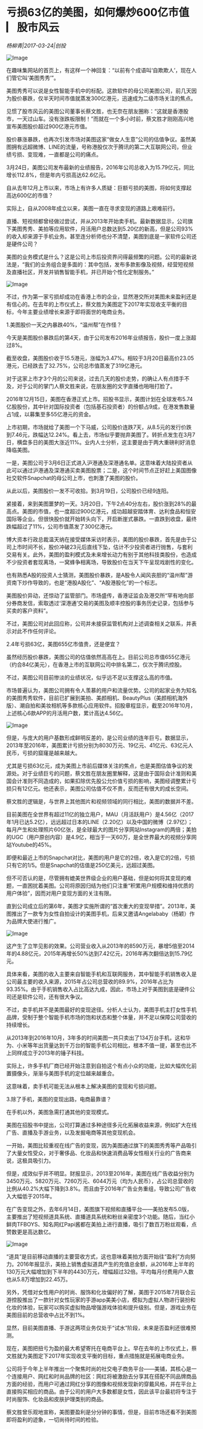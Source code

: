 # 亏损63亿的美图，如何爆炒600亿市值 ▏股市风云

*杨柳青|2017-03-24|创投*

![Image](http://static.ylzbl.com/201704281804361058)

在趣味集网站的首页上，有这样一个神回复：“以前有个成语叫‘自欺欺人’，现在人们管它叫‘美图秀秀’”。

美图秀秀可以说是女性智能手机中的标配。这款软件的母公司美图公司，前几天因为股价暴跌，仅半天时间市值就蒸发300亿港元，迅速成为二级市场关注的焦点。

见惯了股市风云的美图公司董事长蔡文胜，也无奈在朋友圈称：“这就是香港股市，一天过山车。没有涨跌板限制！”而就在一个多小时前，蔡文胜才刚刚高兴地宣布美图股价超过900亿港元市值。

股价暴涨暴跌，也再次引发市场对美图这家“做女人生意”公司的估值争议。虽然美图拥有远超微博、LINE的流量，号称港股仅次于腾讯的第二大互联网公司，但业绩亏损、变现难，一直都是公司的痛点。

3月24日，美图公司发布最新的业绩报告，2016年公司总收入为15.79亿元，同比增长112.8%，但是年内亏损高达62.6亿元。

自从去年12月上市以来，市场上有许多人质疑：巨额亏损的美图，将如何支撑起高达600亿的市值？

实际上，自从2008年成立以来，美图一直在寻求变现的道路上艰难前行。

直播、短视频都曾经做过尝试，并从2013年开始卖手机。最新数据显示，公司旗下美图秀秀、美拍等应用软件，月活用户总数达到5.20亿的新高，但是公司93%的收入却来源于手机业务。甚至连分析师也分不清楚，美图到底是一家软件公司还是硬件公司？

美图的业务模式是什么？这是公司上市后投资界问得最频繁的问题。公司的最新说法是，“我们的业务组合是多面的：其中包括，发布多款影像及视频，经营短视频及直播社区，开发并销售智能手机，并已开始个性化定制服务。”

![Image](http://static.ylzbl.com/201704281804366292)

不过，作为第一家亏损却成功在香港上市的企业，显然港交所对美图未来盈利还是有信心的。在去年的上市仪式上，蔡文胜为美图定下2017年实现收支平衡的目标，今年主要业绩增长来源于即将面世的电商业务。

1.美图股价一天之内暴跌40%，“温州帮”在作怪？

今天是美图股价暴跌后的第4天，由于公司发布2016年业绩报告，股价一度上涨超过8%。

截至收盘，美图股价收于15.5港元，涨幅为3.47%。相较于3月20日最高价23.05港元，已经跌去了32.75%，公司总市值蒸发了319亿港元。

对于这家上市才3个月的公司来说，过去几天的股价走势，的确让人有点措手不及，对于公司的掌门人蔡文胜来说，在朋友圈的文字直播也啪啪打脸了。

2016年12月15日，美图在香港正式上市。招股书显示，美图计划在全球发布5.74亿股股份，其中针对国际投资者（包括基石投资者）的份额占9成，在港发售数量占1成，以募集至多55亿港元的资金。

上市初期，市场就给了美图一个下马威，公司股价连跌7天，从8.5元的发行价跌到7.46元，跌幅达12.24%。看上去，市场似乎要抛弃美图了。转折点发生在3月7日，横盘多日的美图大涨近11%。业内人士分析，这主要是由于两大重磅利好消息降临美图。

一是，美图公司于3月6日正式进入沪港通及深港通名单。这意味着大陆投资者从此可以通过沪港通及深港通买卖美图股票；二是，这个时间节点正好赶上美国图像社交软件Snapchat的母公司上市，也刺激了美图的股价。

从此以后，美图股价一发不可收拾。到3月19日，公司股价已经9连阳。

紧接着，来到美图噩梦的一天。3月20日，下午2点40分左右，股价涨到28%的最高点。美图的市值，也一度超过900亿港元，成功超越安踏体育、达利食品和恒安国际等企业。但很快股价就开始转头向下，开启断崖式暴跌。一直跌到收盘，最终跌幅超过了11%，公司市值蒸发了300亿港元。

博大资本行政总裁温天纳在接受媒体采访时表示，美图的股价暴跌，首先是由于公司上市时间不长，股价冲破23元后直线下坠，估计不少投资者进行抛售，与套利交易有关。此外，美图的盈利模式及未来增长动力有别于其他科技类股份，也造成不少投资者套现离场，一窝蜂争相离场，导致股价在当天下午呈现戏剧性的变化。

也有熟悉A股的投资人士猜测，美图股价暴跌，是A股令人闻风丧胆的“温州帮”游资南下炒作导致的，也是“港股A股化”、“A股港股化”的一个标志。

美图股价异动，还惊动了监管部门。市场盛传，香港证监会及港交所“罕有地向部分券商发信，索取透过‘深港通’交易的美图及顺丰控股的事务历史记录，包括参与买卖的客户资料”。

不过，美图公司对此回应称，公司并未接获监管机构对上述调查相关之联系，并表示对此不作任何评论。

2.4年亏损63亿，美图655亿市值贵，还是便宜？

虽然经历股价暴跌，美图公司的估值依然高高在上。目前公司总市值655亿港元（约合84亿美元），在香港上市的互联网公司中排名第二，仅次于腾讯控股。

不过，美图公司目前惨淡的业绩状况，似乎远不足以支撑这么高的市值。

市场普遍认为，美图公司拥有令人羡慕的用户和流量优势。公司的起家业务为知名的美图秀秀软件，目前已扩展到美拍、美颜相机、BeautyPlus（美颜相机海外版）、潮自拍和美妆相机等多款核心应用软件。招股章程显示，截至2016年10月，上述核心6款APP的月活用户数，累计高达4.56亿。

![Image](http://static.ylzbl.com/201704281804367532)

但是，与庞大的用户基数形成鲜明反差的，是公司业绩的连年巨亏。数据显示，2013年至2016年，美图累计亏损分别为8030万元、19亿元、41亿元、63亿元人民币，亏损的窟窿是越来越大。

尤其是亏损63亿元，成为美图上市前后媒体关注的焦点，也是美图估值争议的发源处。对于业绩巨亏的问题，蔡文胜在朋友圈里解释，这是由于国际会计准则和美国会计准则不同造成的，如果扣除优先股公允价值亏损的影响，美图经调整累计亏损只有12亿元。他还表示，美图公司估值不仅不贵，反而还有很大的成长空间。

蔡文胜的逻辑是，与世界上其他图片和视频领域的同行相比，美图的数据并不差。

目前美图在全世界有超过11亿的独立用户，MAU（月活跃用户）是4.56亿（2017年1月已达5.2亿），远远超过日本的LINE（2.20亿）以及中国的微博（2.97亿）；每月产生和处理照片60亿张，是全球最大的图片分享网站Instagram的两倍；美拍的UGC（用户原创内容）是4.9亿，相当于一天60万，是全世界最大的视频分享网站Youtube的45%。

即便和最近上市的Snapchat对比，美图的用户是它的2倍，收入是它的2倍，亏损只有它的1/5。但是Snapchat的估值是250亿美元，远超过美图。

但不可否认的是，尽管拥有媲美世界级企业的用户基础，但是如何将其变现的难题，一直困扰着美图。公司将原因归结为他们只注重“积累用户规模和维持优质的用户体验”，因而对用户变现方面的关注有限。

直到公司成立后的第6年，美图才实施所谓的“首次重大的变现举措”。2013年，美图推出了一款专为女性自拍设计的美图手机，后来又邀请Angelababy（杨颖）作为品牌大使进行推广。

![Image](http://static.ylzbl.com/201704281804366946)

这产生了立竿见影的效果。公司营业收入从2013年的8590万元，暴增5倍至2014年的4.88亿元，2015年再增长50%达到7.42亿元，2016年再次翻倍达到15.79亿元。

具体来看，美图的收入主要来自智能手机和互联网服务，其中智能手机销售收入是公司最主要的收入来源，2015年占公司总营收的89.9%，2016年占比为93.35%。由于手机销售收入占比高达九成，因此，市场上对于美图到底是硬件公司还是软件公司，还有很大争议。

不过，卖手机并不是美图最好的变现途径。分析人士认为，美图手机主打女性手机品牌，受制于整个智能手机市场的饱和状态和整个体量，并不足以保障公司营收的持续增长。

从2013年到2016年10月，3年多的时间美图一共只卖出了134万台手机，这和华为、小米等年出货量达到千万台的智能手机公司相比，根本不值一提，甚至也比不上同样成立于2013年的锤子科技。

实际上，许多手机厂商已经开始注意到自拍这个有点小众的功能，比如大幅优化前置摄像头，渐渐与美图手机的定位越来越重合。

这意味着，卖手机可能无法从根本上解决美图的变现和亏损问题。

3.除了手机，美图的变现出路，电商最靠谱？

在手机以外，美图急需打通其他的变现模式。

美图在招股书中提出，公司打算通过多种途径多元化拓展收益来源，例如扩大在线广告、直播及手游业务，以及发掘电商等其他变现机会。

一开始，美图比较重视在线广告的变现，因为美图通过旗下的美图秀秀等产品吸引了大量女性受众，对于奢侈品、化妆品和快速消费品等女性相关行业的广告商来说，这极具吸引力。

但是，成效似乎并不明显。财报显示，2013至2016年，美图在线广告收益分别为3450万元、5820万元、7260万元、6044万元（均为人民币），占公司总营收的比例从40.2%大幅下降到3.8%。而且由于2016年广告业务重组，导致公司广告收入大幅低于2015年。

在广告变现之外，去年6月14日，美图旗下视频和直播平台——美拍发布5.0版，主要推出了短视频道具系统、直播道具系统和粉丝亲密度3个功能。随后，当红小鲜肉TFBOYS、知名网红Papi酱都在美拍上进行直播，吸引了数百万粉丝观看，点赞数更是高达数亿。

![Image](http://static.ylzbl.com/201704281804361606)

“道具”是目前移动直播的主要营收方式，这也意味着美拍方面开始往“盈利”方向努力。2016年报显示，美拍上销售虚拟道具产生的充值总金额，从2016年上半年的130万元大幅增加到下半年的4430万元，增幅超过32倍。平均每月付费用户人数也从5.8万增加到22.45万。

另外，凭借对女性用户的时尚、服饰和化妆偏好的了解，美图于2015年7月联合云游控股推出了一款针对女性玩家的手游app美美小店，模拟为虚拟人物进行装扮和化妆的体验，玩家可以购买虚拟物品增强游戏体验和提升级别。但是，游戏业务在美图目前的总营收中占比不到1%。

显然，目前美图直播、手游这两项业务仅处于“试水”阶段，未来是否盈利还很难预测。

现在，美图把扭亏为盈的最大希望寄托在电商平台上。早在去年的上市仪式上，蔡文胜就为美图定下2017年实现收支平衡的目标，重点措施就是拓展电商业务。

公司将于今年上半年推出一个聚焦时尚的社交电子商务平台——美铺，其核心是一个连接用户、网红和时尚品牌的社区：网红将被激励去分享其在搭配不同品牌商品方面的经验，而用户可通过网红分享的图像和视频发现新的穿戴风格，并在平台上直接购买相应的商品。由于公司的用户大多数都是女性，因此该平台最初将专注于时尚服饰、化妆品和皮肤护理类别的商品。

蔡文胜曾乐观地宣称，美图要盈利是分分钟的事情，但是，目前市场还看不到美图即将盈利的迹象，一切尚待时间的检验。

